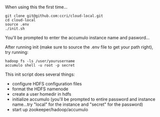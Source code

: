When using this the first time...

    git clone git@github.com:ccri/cloud-local.git
    cd cloud-local
    source .env
    ./init.sh

You'll be prompted to enter the accumulo instance name and pasword...

After running init (make sure to source the .env file to get your path right), try running:

    hadoop fs -ls /user/yourusername
    accumulo shell -u root -p secret

This init script does several things:
* configure HDFS configuration files
* format the HDFS namenode
* create a user homedir in hdfs
* initialize accumulo (you'll be prompted to entire password and instance name...try "local" for the instance and "secret" for the password)
* start up zookeeper/hadoop/accumulo

